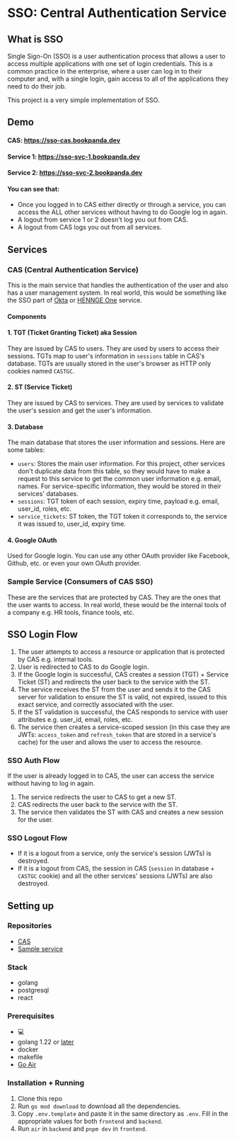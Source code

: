 # SSO: Central Authentication Service

## What is SSO
Single Sign-On (SSO) is a user authentication process that allows a user to access multiple applications with one set of login credentials. This is a common practice in the enterprise, where a user can log in to their computer and, with a single login, gain access to all of the applications they need to do their job.

This project is a very simple implementation of SSO.

## Demo
#### CAS: https://sso-cas.bookpanda.dev
#### Service 1: https://sso-svc-1.bookpanda.dev
#### Service 2: https://sso-svc-2.bookpanda.dev
#### You can see that:
- Once you logged in to CAS either directly or through a service, you can access the ALL other services without having to do Google log in again.
- A logout from service 1 or 2 doesn't log you out from CAS.
- A logout from CAS logs you out from all services.

## Services
### CAS (Central Authentication Service)
This is the main service that handles the authentication of the user and also has a user management system. In real world, this would be something like the SSO part of [Okta](https://www.okta.com) or [HENNGE One](https://hennge.com/global/henngeone) service.
#### Components
#### 1. TGT (Ticket Granting Ticket) aka Session
They are issued by CAS to users. They are used by users to access their sessions. TGTs map to user's information in `sessions` table in CAS's database. TGTs are usually stored in the user's browser as HTTP only cookies named `CASTGC`.

#### 2. ST (Service Ticket)
They are issued by CAS to services. They are used by services to validate the user's session and get the user's information.

#### 3. Database
The main database that stores the user information and sessions. Here are some tables:
-  `users`: Stores the main user information. For this project, other services don't duplicate data from this table, so they would have to make a request to this service to get the common user information e.g. email, names. For service-specific information, they would be stored in their services' databases.
- `sessions`: TGT token of each session, expiry time, payload e.g. email, user_id, roles, etc.
- `service_tickets`: ST token, the TGT token it corresponds to, the service it was issued to, user_id, expiry time.

#### 4. Google OAuth
Used for Google login. You can use any other OAuth provider like Facebook, Github, etc. or even your own OAuth provider.

### Sample Service (Consumers of CAS SSO)
These are the services that are protected by CAS. They are the ones that the user wants to access. In real world, these would be the internal tools of a company e.g. HR tools, finance tools, etc.

## SSO Login Flow
1. The user attempts to access a resource or application that is protected by CAS e.g. internal tools.
2. User is redirected to CAS to do Google login.
3. If the Google login is successful, CAS creates a session (TGT) + Service Ticket (ST) and redirects the user back to the service with the ST.
4. The service receives the ST from the user and sends it to the CAS server for validation to ensure the ST is valid, not expired, issued to this exact service, and correctly associated with the user.
5. If the ST validation is successful, the CAS responds to service with user attributes e.g. user_id, email, roles, etc.
6. The service then creates a service-scoped session (in this case they are JWTs: `access_token` and `refresh_token` that are stored in a service's cache) for the user and allows the user to access the resource.

### SSO Auth Flow
If the user is already logged in to CAS, the user can access the service without having to log in again.
1. The service redirects the user to CAS to get a new ST.
2. CAS redirects the user back to the service with the ST.
3. The service then validates the ST with CAS and creates a new session for the user.

### SSO Logout Flow
- If it is a logout from a service, only the service's session (JWTs) is destroyed.
- If it is a logout from CAS, the session in CAS (`session` in database + `CASTGC` cookie) and all the other services' sessions (JWTs) are also destroyed.

## Setting up
### Repositories
-   [CAS](https://github.com/bookpanda/sso-cas)
-   [Sample service](https://github.com/bookpanda/sso-sample-service)

### Stack
-   golang
-   postgresql
-   react

### Prerequisites
-   💻
-   golang 1.22 or [later](https://go.dev)
-   docker
-   makefile
-   [Go Air](https://github.com/air-verse/air)

### Installation + Running
1. Clone this repo
2. Run `go mod download` to download all the dependencies.
3. Copy `.env.template` and paste it in the same directory as `.env`. Fill in the appropriate values for both `frontend` and `backend`.
4. Run `air` in `backend` and `pnpm dev` in `frontend`.
